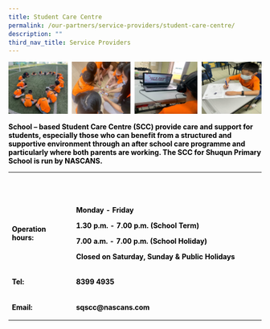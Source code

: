 ```yaml
---
title: Student Care Centre
permalink: /our-partners/service-providers/student-care-centre/
description: ""
third_nav_title: Service Providers
---
```

![](/images/SSC.jpg)

<p><strong><span style="color: #000000;">School – based Student Care Centre (SCC) provide care and support for students, especially those who can benefit from a structured and supportive environment through an after school care programme and particularly where both parents are working. The SCC for Shuqun Primary School is run by NASCANS.</span></strong></p>
<table width="539">
<tbody>
<tr>
<td width="122">
<p>&nbsp;</p>
</td>
<td width="401">
<p>&nbsp;</p>
</td>
</tr>
<tr>
<td width="122">
<p><strong><span style="color: #000000;">Operation hours:</span></strong></p>
</td>
<td width="401">
<p><strong><span style="color: #000000;">Monday - Friday</span></strong></p>
<p><strong><span style="color: #000000;">1.30 p.m. - 7.00 p.m. (School Term)</span></strong></p>
<p><strong><span style="color: #000000;">7.00 a.m. - 7.00 p.m. (School Holiday)</span></strong></p>
<p><strong><span style="color: #000000;">Closed on Saturday, Sunday &amp; Public Holidays</span></strong></p>
</td>
</tr>
<tr>
<td width="122">
<p><strong><span style="color: #000000;">Tel:</span></strong></p>
</td>
<td width="401">
<p><strong><span style="color: #000000;">8399 4935</span></strong></p>
</td>
</tr>
<tr>
<td width="122">
<p><strong><span style="color: #000000;">Email:</span></strong></p>
</td>
<td width="401">
<p><strong><span style="color: #000000;"><a style="color: #000000;">sqscc@nascans.com</a></span></strong></p>
</td>
</tr>
</tbody>
</table>